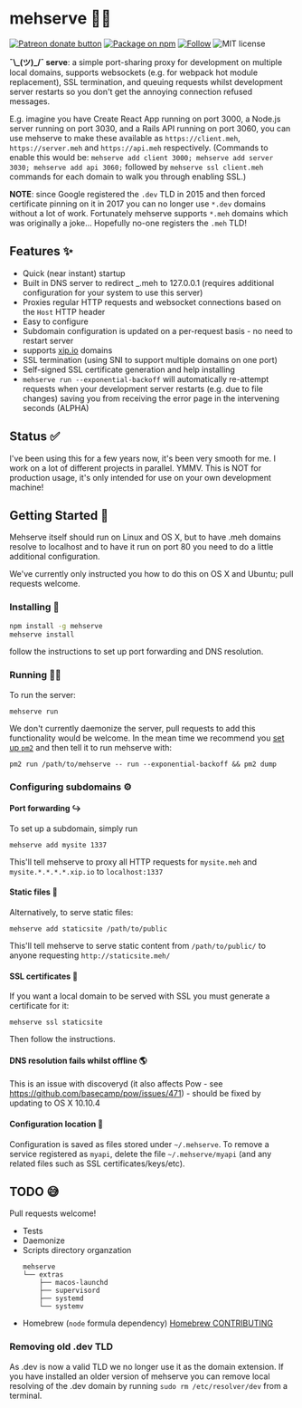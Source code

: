 # mehserve 🤷‍♂️

<span class="badge-patreon"><a href="https://patreon.com/benjie" title="Support Benjie's OSS development on Patreon"><img src="https://img.shields.io/badge/donate-via%20Patreon-orange.svg" alt="Patreon donate button" /></a></span>
[![Package on npm](https://img.shields.io/npm/v/mehserve.svg?style=flat)](https://www.npmjs.com/package/mehserve)
[![Follow](https://img.shields.io/badge/twitter-@Benjie-blue.svg)](https://twitter.com/Benjie)
![MIT license](https://img.shields.io/npm/l/mehserve.svg)

**¯\\\_(ツ)\_/¯ serve**: a simple port-sharing proxy for development on multiple local domains,
supports websockets (e.g. for webpack hot module replacement), SSL
termination, and queuing requests whilst development server restarts so you
don't get the annoying connection refused messages.

E.g. imagine you have Create React App running on port 3000, a Node.js server
running on port 3030, and a Rails API running on port 3060, you can use
mehserve to make these available as `https://client.meh`, `https://server.meh`
and `https://api.meh` respectively. (Commands to enable this would be:
`mehserve add client 3000; mehserve add server 3030; mehserve add api 3060;`
followed by `mehserve ssl client.meh` commands for each domain to walk you
through enabling SSL.)

**NOTE**: since Google registered the `.dev` TLD in 2015 and then forced
certificate pinning on it in 2017 you can no longer use `*.dev` domains
without a lot of work. Fortunately mehserve supports `*.meh` domains which
was originally a joke... Hopefully no-one registers the `.meh` TLD!

## Features ✨

- Quick (near instant) startup
- Built in DNS server to redirect \_.meh to 127.0.0.1 (requires
  additional configuration for your system to use this server)
- Proxies regular HTTP requests and websocket connections based on the `Host`
  HTTP header
- Easy to configure
- Subdomain configuration is updated on a per-request basis - no need to
  restart server
- supports [xip.io](http://xip.io/) domains
- SSL termination (using SNI to support multiple domains on one port)
- Self-signed SSL certificate generation and help installing
- `mehserve run --exponential-backoff` will automatically re-attempt requests
  when your development server restarts (e.g. due to file changes) saving
  you from receiving the error page in the intervening seconds (ALPHA)

## Status ✅

I've been using this for a few years now, it's been very smooth for me. I
work on a lot of different projects in parallel. YMMV. This is NOT for
production usage, it's only intended for use on your own development machine!

## Getting Started 🚀

Mehserve itself should run on Linux and OS X, but to have .meh domains
resolve to localhost and to have it run on port 80 you need to do a little
additional configuration.

We've currently only instructed you how to do this on OS X and Ubuntu; pull
requests welcome.

### Installing 💾

```bash
npm install -g mehserve
mehserve install
```

follow the instructions to set up port forwarding and DNS resolution.

### Running 🏃‍♀️

To run the server:

`mehserve run`

We don't currently daemonize the server, pull requests to add this
functionality would be welcome. In the mean time we recommend you [set up
`pm2`](http://pm2.keymetrics.io/docs/usage/quick-start/) and then tell it to
run mehserve with:

`pm2 run /path/to/mehserve -- run --exponential-backoff && pm2 dump`

### Configuring subdomains ⚙️

#### Port forwarding ↪️

To set up a subdomain, simply run

`mehserve add mysite 1337`

This'll tell mehserve to proxy all HTTP requests for `mysite.meh`
and `mysite.*.*.*.*.xip.io` to `localhost:1337`

#### Static files 📄

Alternatively, to serve static files:

`mehserve add staticsite /path/to/public`

This'll tell mehserve to serve static content from `/path/to/public/` to anyone
requesting `http://staticsite.meh/`

#### SSL certificates 🔐

If you want a local domain to be served with SSL you must generate a
certificate for it:

`mehserve ssl staticsite`

Then follow the instructions.

#### DNS resolution fails whilst offline 🌎

This is an issue with discoveryd (it also affects Pow - see
https://github.com/basecamp/pow/issues/471) - should be fixed by
updating to OS X 10.10.4

#### Configuration location 🧭

Configuration is saved as files stored under `~/.mehserve`. To remove a service
registered as `myapi`, delete the file `~/.mehserve/myapi` (and any related
files such as SSL certificates/keys/etc).

## TODO 😅

Pull requests welcome!

- Tests
- Daemonize
- Scripts directory organzation
  ```
  mehserve
  └── extras
      ├── macos-launchd
      ├── supervisord
      ├── systemd
      └── systemv
  ```
- Homebrew (`node` formula dependency) [Homebrew CONTRIBUTING](https://github.com/caskroom/homebrew-cask/blob/master/CONTRIBUTING.md)

### Removing old .dev TLD

As .dev is now a valid TLD we no longer use it as the domain extension. If you have installed an older version of mehserve you can remove local resolving of the .dev domain by running `sudo rm /etc/resolver/dev` from a terminal.
